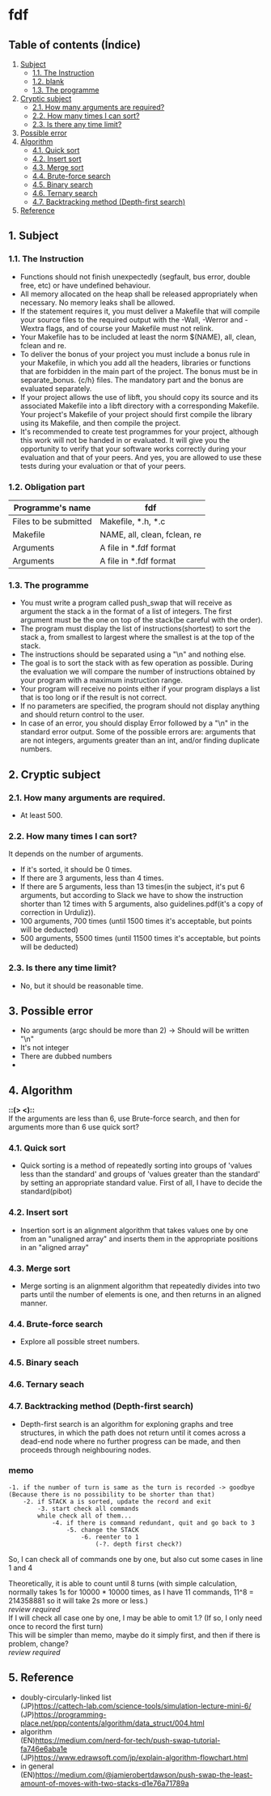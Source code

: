 # fdf
## Table of contents (Índice)
1. [Subject](#1-subject)
    - [1.1. The Instruction](#11-The-Instruction)
    - [1.2. blank](#12-blank)
    - [1.3. The programme](#13-the-programme)
2. [Cryptic subject](#2-cryptic-subject)
    - [2.1. How many arguments are required?](#21-how-many-arguments-are-required)
    - [2.2. How many times I can sort?](#22-how-many-times-i-can-sort)
    - [2.3. Is there any time limit?](#23-is-there-any-time-limit)
3. [Possible error](#3-possible-error)
4. [Algorithm](#4-algorithm)
    - [4.1. Quick sort](#41-quick-sort)
    - [4.2. Insert sort](#42-insert-sort)
    - [4.3. Merge sort](#43-merge-sort)
    - [4.4. Brute-force search](#44-brute-force-search)
    - [4.5. Binary search](#45-binary-search)
    - [4.6. Ternary search](#46-ternary-search)
    - [4.7. Backtracking method (Depth-first search)](#47-backtracking-method-depth-first-search) 
5. [Reference](#5-reference)     

## 1. Subject
### 1.1. The Instruction
- Functions should not finish unexpectedly (segfault, bus error, double free, etc) or have undefined behaviour.
- All memory allocated on the heap shall be released appropriately when necessary. No memory leaks shall be allowed. 
- If the statement requires it, you must deliver a Makefile that will compile your source files to the required output with the -Wall, -Werror and -Wextra flags, and of course your Makefile must not relink.
- Your Makefile has to be included at least the norm $(NAME), all, clean, fclean and re.
- To deliver the bonus of your project you must include a bonus rule in your Makefile, in which you add all the headers, libraries or functions that are forbidden in the main part of the project. The bonus must be in separate_bonus. {c/h} files. The mandatory part and the bonus are evaluated separately.
- If your project allows the use of libft, you should copy its source and its associated Makefile into a libft directory with a corresponding Makefile. Your project's Makefile of your project should first compile the library using its Makefile, and then compile the project.
- It's recommended to create test programmes for your project, although this work will not be handed in or evaluated. It will give you the opportunity to verify that your software works correctly during your evaluation and that of your peers. And yes, you are allowed to use these tests during your evaluation or that of your peers.

### 1.2. Obligation part
 Programme's name | fdf 
 --- | --- 
 Files to be submitted | Makefile, *.h, *.c 
 Makefile | NAME, all, clean, fclean, re
 Arguments | A file in *.fdf format
 Arguments | A file in *.fdf format

### 1.3. The programme
- You must write a program called push_swap that will receive as argument the stack a in the format of a list of integers. The first argument must be the one on top of the stack(be careful with the order).
- The program must display the list of instructions(shortest)
to sort the stack a, from smallest to largest where the smallest is at the top of the stack.
- The instructions should be separated using a "\n" and nothing else.
- The goal is to sort the stack with as few operation as possible. During the evaluation we will compare the number of instructions obtained by your program with a maximum instruction range.
- Your program will receive no points either if your program displays a list that is too long or if the result is not correct.
- If no parameters are specified, the program should not display anything and should return control to the user.
- In case of an error, you should display Error followed by a "\n" in the standard error output. Some of the possible errors are: arguments that are not integers, arguments greater than an int, and/or finding duplicate numbers.

## 2. Cryptic subject
### 2.1. How many arguments are required.
- At least 500.
### 2.2. How many times I can sort?
It depends on the number of arguments.
- If it's sorted, it should be 0 times.
- If there are 3 arguments, less than 4 times.
- If there are 5 arguments, less than 13 times(in the subject, it's put 6 arguments, but according to Slack we have to show the instruction shorter than 12 times with 5 arguments, also guidelines.pdf(it's a copy of correction in Urduliz)).
- 100 arguments, 700 times (until 1500 times it's acceptable, but points will be deducted)
- 500 arguments, 5500 times (until 11500 times it's acceptable, but points will be deducted)
### 2.3. Is there any time limit?
- No, but it should be reasonable time.

## 3. Possible error
- No arguments (argc should be more than 2) -> Should will be written "\n"
- It's not integer
- There are dubbed numbers
- 
## 4. Algorithm
**::(> <)::**  
If the arguments are less than 6, use Brute-force search, and then for arguments more than 6 use quick sort?  
### 4.1. Quick sort
- Quick sorting is a method of repeatedly sorting into groups of 'values less than the standard' and groups of 'values greater than the standard' by setting an appropriate standard value. First of all, I have to decide the standard(pibot)  
### 4.2. Insert sort
- Insertion sort is an alignment algorithm that takes values one by one from an "unaligned array" and inserts them in the appropriate positions in an "aligned array"
### 4.3. Merge sort
- Merge sorting is an alignment algorithm that repeatedly divides into two parts until the number of elements is one, and then returns in an aligned manner.
### 4.4. Brute-force search
- Explore all possible street numbers.
### 4.5. Binary seach
### 4.6. Ternary seach
### 4.7. Backtracking method (Depth-first search)
- Depth-first search is an algorithm for exploning graphs and tree structures, in which the path does not return until it comes across a dead-end node where no further progress can be made, and then proceeds through neighbouring nodes.  


### memo

    -1. if the number of turn is same as the turn is recorded -> goodbye  
    (Because there is no possibility to be shorter than that)
        -2. if STACK a is sorted, update the record and exit
            -3. start check all commands
            while check all of them...
                -4. if there is command redundant, quit and go back to 3
                    -5. change the STACK
                        -6. reenter to 1
                            (-?. depth first check?)
So, I can check all of commands one by one, but also cut some cases in line 1 and 4

Theoretically, it is able to count until 8 turns
(with simple calculation, normally takes 1s for 10000 * 10000 times, as I have 11 commands, 11^8 = 214358881 so it will take 2s more or less.)   
*review required*  
If I will check all case one by one, I may be able to omit 1.? (If so, I only need once to record the first turn)  
This will be simpler than memo, maybe do it simply first, and then if there is problem, change?  
*review required* 

## 5. Reference
- doubly-circularly-linked list  
(JP)https://cattech-lab.com/science-tools/simulation-lecture-mini-6/  
(JP)https://programming-place.net/ppp/contents/algorithm/data_struct/004.html  
- algorithm  
(EN)https://medium.com/nerd-for-tech/push-swap-tutorial-fa746e6aba1e  
(JP)https://www.edrawsoft.com/jp/explain-algorithm-flowchart.html  
- in general  
(EN)https://medium.com/@jamierobertdawson/push-swap-the-least-amount-of-moves-with-two-stacks-d1e76a71789a

